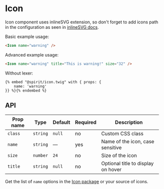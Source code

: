 # Icon

Icon component uses inlineSVG extension, so don't forget to add icons path in the configuration
as seen in [inlineSVG docs].

Basic example usage:

```html
<Icon name="warning" />
```

Advanced example usage:

```html
<Icon name="warning" title="This is warning!" size="32" />
```

Without lexer:

```twig
{% embed "@spirit/icon.twig" with { props: {
    name: 'warning'
}} %}{% endembed %}
```

## API

| Prop name | Type     | Default | Required | Description                        |
| --------- | -------- | ------- | -------- | ---------------------------------- |
| `class`   | `string` | `null`  | no       | Custom CSS class                   |
| `name`    | `string` | —       | yes      | Name of the icon, case sensitive   |
| `size`    | `number` | `24`    | no       | Size of the icon                   |
| `title`   | `string` | `null`  | no       | Optional title to display on hover |

Get the list of `name` options in the [Icon package] or your source of icons.

[inlinesvg docs]: https://github.com/lmc-eu/spirit-design-system/tree/main/packages/web-twig/docs/inlineSVG.md
[icon package]: https://github.com/lmc-eu/spirit-design-system/tree/main/packages/icons
